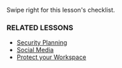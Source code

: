 [Title]: # (What Now?)
[Order]: # (6)

Swipe right for this lesson's checklist.

### RELATED LESSONS

*   [Security Planning](umbrella://lesson/security-planning)
*   [Social Media](umbrella://lesson/social-media)
*   [Protect your Workspace](umbrella://lesson/protect-your-workspace) 
